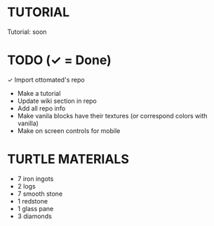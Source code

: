 # TUTORIAL

Tutorial: soon

# TODO (✓ = Done)

✓ Import ottomated's repo
- Make a tutorial
- Update wiki section in repo
- Add all repo info
- Make vanila blocks have their textures (or correspond colors with vanilla)
- Make on screen controls for mobile

# TURTLE MATERIALS
- 7 iron ingots
- 2 logs
- 7 smooth stone
- 1 redstone
- 1 glass pane
- 3 diamonds
